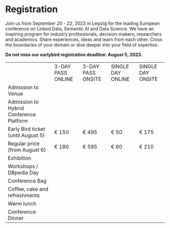# Registration
Join us from September 20 - 22, 2023 in Leipzig for the leading European conference on Linked Data, Semantic AI and Data Science. We have an inspiring program for industry professionals, decision-makers, researchers and academics. Share experiences, ideas and learn from each other. Cross the boundaries of your domain or dive deeper into your field of expertise.  

**Do not miss our earlybird registration deadline: August 5, 2023.**  


<table border="0" cellpadding="0" cellspacing="0" id="sheet0" class="sponsor-tab">
    <col class="col0">
    <col class="col1">
    <col class="col2">
    <col class="col3">
    <col class="col4">
    <col class="col5">
    <tbody>
      <tr class="row0 tr-head">
        <td class="td-transparent"></td>
        <td class="">3-DAY PASS ONLINE</td>
        <td class="td-first-ontop">3-DAY PASS ONSITE</td>
        <td class="">SINGLE DAY ONLINE</td>
        <td class="">SINGLE DAY ONSITE</td>
      </tr>
      <tr class="row1 tr-alt">
        <td class="">Admission to Venue</td>
        <td class=""><div class="i-circle i-close"></div></td>
        <td class="td-mid-ontop"><div class="i-circle i-check"></div></td>
        <td class=""><div class="i-circle i-close"></div></td>
        <td class=""><div class="i-circle i-check"></div></td>
      </tr>
      <tr class="row2">
        <td class="">Admission to Hybrid Conference Platform</td>
        <td class=""><div class="i-circle i-check"></div></td>
        <td class="td-mid-ontop"><div class="i-circle i-check"></div></td>
        <td class=""><div class="i-circle i-check"></div></td>
        <td class=""><div class="i-circle i-check"></div></td>
      </tr>
      <tr class="row3 tr-alt">
        <td class="">Early Bird ticket (until August 5)</td>
        <td class="">€ 150</td>
        <td class="td-mid-ontop">€ 495</td>
        <td class="">€ 50</td>
        <td class="">€ 175</td>
      </tr>
      <tr class="row4">
        <td class="">Regular price (from August 6)</td>
        <td class="td-important-val">€ 180</td>
        <td class="td-mid-ontop td-important-val">€ 595</td>
        <td class="td-important-val">€ 60</td>
        <td class="td-important-val">€ 210</td>
      </tr>
      <tr class="row5 tr-alt">
        <td class="">Exhibition</td>
        <td class=""><div class="i-circle i-close"></div></td>
        <td class="td-mid-ontop"><div class="i-circle i-check"></div></td>
        <td class=""><div class="i-circle i-close"></div></td>
        <td class=""><div class="i-circle i-check"></div></td>
      </tr>
      <tr class="row6">
        <td class="">Workshops / DBpedia Day</td>
        <td class=""><div class="i-circle i-check"></div></td>
        <td class="td-mid-ontop"><div class="i-circle i-check"></div></td>
        <td class=""><div class="i-circle i-check"></div></td>
        <td class=""><div class="i-circle i-check"></div></td>
      </tr>
      <tr class="row7 tr-alt">
        <td class="">Conference Bag</td>
        <td class=""><div class="i-circle i-check"></div></td>
        <td class="td-mid-ontop"><div class="i-circle i-check"></div></td>
        <td class=""><div class="i-circle i-check"></div></td>
        <td class=""><div class="i-circle i-check"></div></td>
      </tr>
      <tr class="row8">
        <td class="">Coffee, cake and refreshments</td>
        <td class=""><div class="i-circle i-close"></div></td>
        <td class="td-mid-ontop"><div class="i-circle i-check"></div></td>
        <td class=""><div class="i-circle i-close"></div></td>
        <td class=""><div class="i-circle i-check"></div></td>
      </tr>
      <tr class="row9 tr-alt">
        <td class="">Warm lunch</td>
        <td class=""><div class="i-circle i-close"></div></td>
        <td class="td-mid-ontop"><div class="i-circle i-check"></div></td>
        <td class=""><div class="i-circle i-close"></div></td>
        <td class=""><div class="i-circle i-check"></div></td>
      </tr>
      <tr class="row10">
        <td class="">Conference Dinner</td>
        <td class=""><div class="i-circle i-close"></div></td>
        <td class="td-mid-ontop"><div class="i-circle i-check"></div></td>
        <td class=""><div class="i-circle i-close"></div></td>
        <td class=""><div class="i-circle i-check"></div></td>
      </tr>
      <!--
      <tr class="row11 tr-summary">
        <td class="">&nbsp;</td>
        <td class=""><a href="https://www.conftool.org/semantics2023/index.php?page=login" type="button" class="btn btn-primary">BOOK NOW</a></td>
        <td class="td-last-ontop"><a href="https://www.conftool.org/semantics2023/index.php?page=login" type="button" class="btn btn-primary">BOOK NOW</a></td>
        <td class=""><a href="https://www.conftool.org/semantics2023/index.php?page=login" type="button" class="btn btn-primary">BOOK NOW</a></td>
        <td class=""><a href="https://www.conftool.org/semantics2023/index.php?page=login" type="button" class="btn btn-primary">BOOK NOW</a></td>
      </tr>
      -->
    </tbody>
</table>
